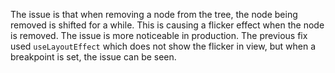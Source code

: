 The issue is that when removing a node from the tree, the node being removed is shifted for a while. This is causing a flicker effect when the node is removed. The issue is more noticeable in production. The previous fix used `useLayoutEffect` which does not show the flicker in view, but when a breakpoint is set, the issue can be seen.
